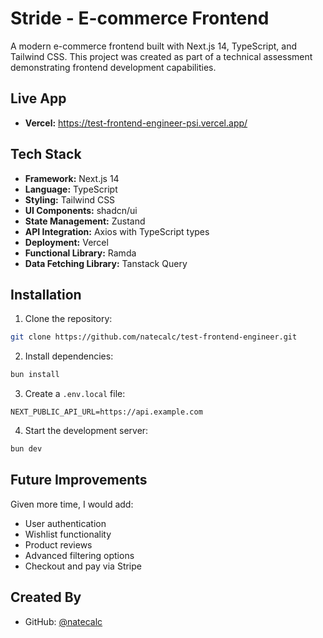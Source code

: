 # Stride - E-commerce Frontend

A modern e-commerce frontend built with Next.js 14, TypeScript, and Tailwind
CSS. This project was created as part of a technical assessment demonstrating
frontend development capabilities.

## Live App

- **Vercel:** https://test-frontend-engineer-psi.vercel.app/

## Tech Stack

- **Framework:** Next.js 14
- **Language:** TypeScript
- **Styling:** Tailwind CSS
- **UI Components:** shadcn/ui
- **State Management:** Zustand
- **API Integration:** Axios with TypeScript types
- **Deployment:** Vercel
- **Functional Library:** Ramda
- **Data Fetching Library:** Tanstack Query

## Installation

1. Clone the repository:

```bash
git clone https://github.com/natecalc/test-frontend-engineer.git
```

2. Install dependencies:

```bash
bun install
```

3. Create a `.env.local` file:

```env
NEXT_PUBLIC_API_URL=https://api.example.com
```

4. Start the development server:

```bash
bun dev
```

## Future Improvements

Given more time, I would add:

- User authentication
- Wishlist functionality
- Product reviews
- Advanced filtering options
- Checkout and pay via Stripe

## Created By

- GitHub: [@natecalc](https://github.com/natecalc)
